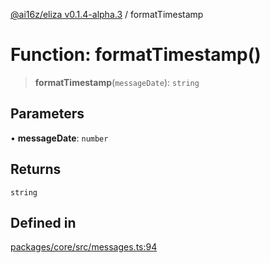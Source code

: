 [@ai16z/eliza v0.1.4-alpha.3](../index.md) / formatTimestamp

# Function: formatTimestamp()

> **formatTimestamp**(`messageDate`): `string`

## Parameters

• **messageDate**: `number`

## Returns

`string`

## Defined in

[packages/core/src/messages.ts:94](https://github.com/NeelClaudel/shibo-eliza1.5/blob/main/packages/core/src/messages.ts#L94)
